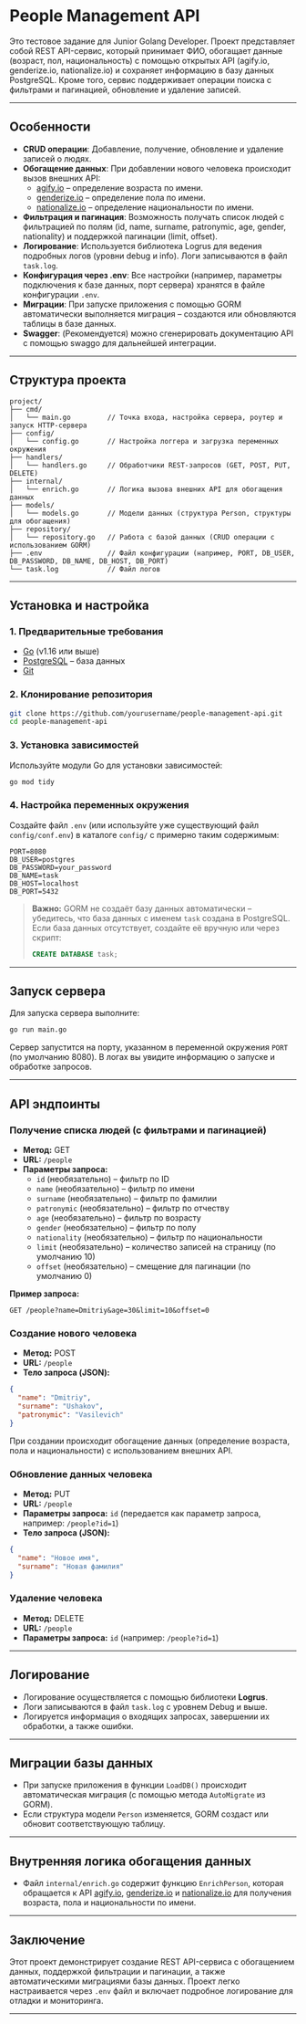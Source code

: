 # People Management API

Это тестовое задание для Junior Golang Developer. Проект представляет собой REST API-сервис, который принимает ФИО, обогащает данные (возраст, пол, национальность) с помощью открытых API (agify.io, genderize.io, nationalize.io) и сохраняет информацию в базу данных PostgreSQL. Кроме того, сервис поддерживает операции поиска с фильтрами и пагинацией, обновление и удаление записей.

---

## Особенности

- **CRUD операции**: Добавление, получение, обновление и удаление записей о людях.
- **Обогащение данных**: При добавлении нового человека происходит вызов внешних API:
  - [agify.io](https://api.agify.io) – определение возраста по имени.
  - [genderize.io](https://api.genderize.io) – определение пола по имени.
  - [nationalize.io](https://api.nationalize.io) – определение национальности по имени.
- **Фильтрация и пагинация**: Возможность получать список людей с фильтрацией по полям (id, name, surname, patronymic, age, gender, nationality) и поддержкой пагинации (limit, offset).
- **Логирование**: Используется библиотека Logrus для ведения подробных логов (уровни debug и info). Логи записываются в файл `task.log`.
- **Конфигурация через .env**: Все настройки (например, параметры подключения к базе данных, порт сервера) хранятся в файле конфигурации `.env`.
- **Миграции**: При запуске приложения с помощью GORM автоматически выполняется миграция – создаются или обновляются таблицы в базе данных.
- **Swagger**: (Рекомендуется) можно сгенерировать документацию API с помощью swaggo для дальнейшей интеграции.

---

## Структура проекта

```
project/
├── cmd/
│   └── main.go         // Точка входа, настройка сервера, роутер и запуск HTTP-сервера
├── config/
│   └── config.go       // Настройка логгера и загрузка переменных окружения
├── handlers/
│   └── handlers.go     // Обработчики REST-запросов (GET, POST, PUT, DELETE)
├── internal/
│   └── enrich.go       // Логика вызова внешних API для обогащения данных
├── models/
│   └── models.go       // Модели данных (структура Person, структуры для обогащения)
├── repository/
│   └── repository.go   // Работа с базой данных (CRUD операции с использованием GORM)
├── .env                // Файл конфигурации (например, PORT, DB_USER, DB_PASSWORD, DB_NAME, DB_HOST, DB_PORT)
└── task.log            // Файл логов
```

---

## Установка и настройка

### 1. Предварительные требования

- [Go](https://golang.org/dl/) (v1.16 или выше)
- [PostgreSQL](https://www.postgresql.org/download/) – база данных
- [Git](https://git-scm.com/)

### 2. Клонирование репозитория

```bash
git clone https://github.com/yourusername/people-management-api.git
cd people-management-api
```

### 3. Установка зависимостей

Используйте модули Go для установки зависимостей:

```bash
go mod tidy
```

### 4. Настройка переменных окружения

Создайте файл `.env` (или используйте уже существующий файл `config/conf.env`) в каталоге `config/` с примерно таким содержимым:

```
PORT=8080
DB_USER=postgres
DB_PASSWORD=your_password
DB_NAME=task
DB_HOST=localhost
DB_PORT=5432
```

> **Важно:** GORM не создаёт базу данных автоматически – убедитесь, что база данных с именем `task` создана в PostgreSQL. Если база данных отсутствует, создайте её вручную или через скрипт:
> 
> ```sql
> CREATE DATABASE task;
> ```

---

## Запуск сервера

Для запуска сервера выполните:

```bash
go run main.go
```

Сервер запустится на порту, указанном в переменной окружения `PORT` (по умолчанию 8080). В логах вы увидите информацию о запуске и обработке запросов.

---

## API эндпоинты

### Получение списка людей (с фильтрами и пагинацией)

- **Метод:** GET  
- **URL:** `/people`  
- **Параметры запроса:**
  - `id` (необязательно) – фильтр по ID
  - `name` (необязательно) – фильтр по имени
  - `surname` (необязательно) – фильтр по фамилии
  - `patronymic` (необязательно) – фильтр по отчеству
  - `age` (необязательно) – фильтр по возрасту
  - `gender` (необязательно) – фильтр по полу
  - `nationality` (необязательно) – фильтр по национальности
  - `limit` (необязательно) – количество записей на страницу (по умолчанию 10)
  - `offset` (необязательно) – смещение для пагинации (по умолчанию 0)

**Пример запроса:**

```
GET /people?name=Dmitriy&age=30&limit=10&offset=0
```

### Создание нового человека

- **Метод:** POST  
- **URL:** `/people`  
- **Тело запроса (JSON):**

```json
{
  "name": "Dmitriy",
  "surname": "Ushakov",
  "patronymic": "Vasilevich"
}
```

При создании происходит обогащение данных (определение возраста, пола и национальности) с использованием внешних API.

### Обновление данных человека

- **Метод:** PUT  
- **URL:** `/people`  
- **Параметры запроса:** `id` (передается как параметр запроса, например: `/people?id=1`)  
- **Тело запроса (JSON):**

```json
{
  "name": "Новое имя",
  "surname": "Новая фамилия"
}
```

### Удаление человека

- **Метод:** DELETE  
- **URL:** `/people`  
- **Параметры запроса:** `id` (например: `/people?id=1`)

---

## Логирование

- Логирование осуществляется с помощью библиотеки **Logrus**.
- Логи записываются в файл `task.log` с уровнем Debug и выше.
- Логируется информация о входящих запросах, завершении их обработки, а также ошибки.

---

## Миграции базы данных

- При запуске приложения в функции `LoadDB()` происходит автоматическая миграция (с помощью метода `AutoMigrate` из GORM).  
- Если структура модели `Person` изменяется, GORM создаст или обновит соответствующую таблицу.

---

## Внутренняя логика обогащения данных

- Файл `internal/enrich.go` содержит функцию `EnrichPerson`, которая обращается к API [agify.io](https://api.agify.io), [genderize.io](https://api.genderize.io) и [nationalize.io](https://api.nationalize.io) для получения возраста, пола и национальности по имени.

---

## Заключение

Этот проект демонстрирует создание REST API-сервиса с обогащением данных, поддержкой фильтрации и пагинации, а также автоматическими миграциями базы данных. Проект легко настраивается через `.env` файл и включает подробное логирование для отладки и мониторинга.

---
